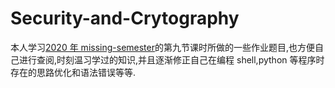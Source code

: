 # Security-and-Crytography
本人学习[2020 年 missing-semester](https://missing.csail.mit.edu/2020/)的第九节课时所做的一些作业题目,也方便自己进行查阅,时刻温习学过的知识,并且逐渐修正自己在编程 shell,python 等程序时存在的思路优化和语法错误等等.
